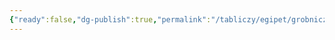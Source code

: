 ```yaml
---
{"ready":false,"dg-publish":true,"permalink":"/tabliczy/egipet/grobnicza-maska-stul-i-relef-na-larcze-tutanhamona/","dgPassFrontmatter":true}
---
```



